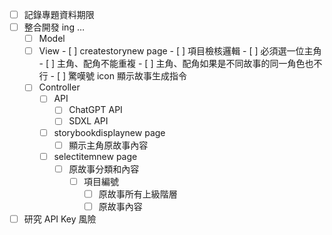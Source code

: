 - [ ]  記錄專題資料期限
- [ ]  整合開發 ing …
    - [ ]  Model
    - [ ]  View
            - [ ]  createstorynew page
                - [ ]  項目檢核邏輯
                    - [ ]  必須選一位主角
                    - [ ]  主角、配角不能重複
                    - [ ]  主角、配角如果是不同故事的同一角色也不行
                - [ ]  驚嘆號 icon 顯示故事生成指令
    - [ ]  Controller
        - [ ]  API
            - [ ]  ChatGPT API
            - [ ]  SDXL API
        - [ ]  storybookdisplaynew page
            - [ ]  顯示主角原故事內容
        - [ ]  selectitemnew page
            - [ ]  原故事分類和內容
                - [ ]  項目編號
                    - [ ]  原故事所有上級階層
                    - [ ]  原故事內容
- [ ]  研究 API Key 風險
